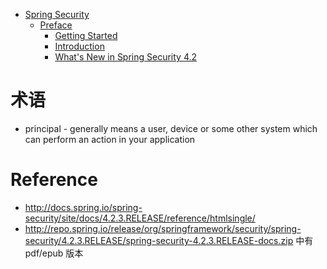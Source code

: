 - [Spring Security](/security/README.md)
  - [Preface](/security/preface/README.md)
    - [Getting Started](/security/preface/getting-started.md)
    - [Introduction](/security/preface/introduction.md)
    - [What's New in Spring Security 4.2](/security/preface/whats-new.md)


# 术语
- principal - generally means a user, device or some other system which can perform an action in your application


# Reference
- http://docs.spring.io/spring-security/site/docs/4.2.3.RELEASE/reference/htmlsingle/
- http://repo.spring.io/release/org/springframework/security/spring-security/4.2.3.RELEASE/spring-security-4.2.3.RELEASE-docs.zip 中有 pdf/epub 版本

